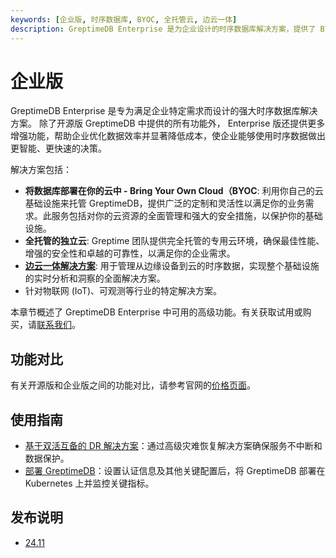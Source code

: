 ```yaml
---
keywords: [企业版, 时序数据库, BYOC, 全托管云, 边云一体]
description: GreptimeDB Enterprise 是为企业设计的时序数据库解决方案，提供了 BYOC、全托管云、边云一体等部署方式，并包含高级功能如双活互备的 DR 解决方案、LDAP 身份验证和审计日志。
---
```


# 企业版

GreptimeDB Enterprise 是专为满足企业特定需求而设计的强大时序数据库解决方案。
除了开源版 GreptimeDB 中提供的所有功能外，
Enterprise 版还提供更多增强功能，帮助企业优化数据效率并显著降低成本，使企业能够使用时序数据做出更智能、更快速的决策。

解决方案包括：

- **将数据库部署在你的云中 - Bring Your Own Cloud（BYOC**: 利用你自己的云基础设施来托管 GreptimeDB，提供广泛的定制和灵活性以满足你的业务需求。此服务包括对你的云资源的全面管理和强大的安全措施，以保护你的基础设施。
- **全托管的独立云**: Greptime 团队提供完全托管的专用云环境，确保最佳性能、增强的安全性和卓越的可靠性，以满足你的企业需求。
- **[边云一体解决方案](https://greptime.com/product/carcloud)**: 用于管理从边缘设备到云的时序数据，实现整个基础设施的实时分析和洞察的全面解决方案。
- 针对物联网 (IoT)、可观测等行业的特定解决方案。

本章节概述了 GreptimeDB Enterprise 中可用的高级功能。有关获取试用或购买，请[联系我们](https://greptime.cn/contactus)。

## 功能对比

有关开源版和企业版之间的功能对比，请参考官网的[价格页面](https://greptime.cn/pricing)。

## 使用指南

- [基于双活互备的 DR 解决方案](./administration/disaster-recovery/overview.md)：通过高级灾难恢复解决方案确保服务不中断和数据保护。
- [部署 GreptimeDB](./deployments/overview.md)：设置认证信息及其他关键配置后，将 GreptimeDB 部署在 Kubernetes 上并监控关键指标。

## 发布说明

- [24.11](./release-notes/release-24_11.md)
